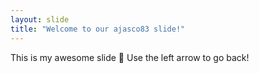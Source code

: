 ```yaml
---
layout: slide
title: "Welcome to our ajasco83 slide!"
---
```

This is my awesome slide :tada:
Use the left arrow to go back!
